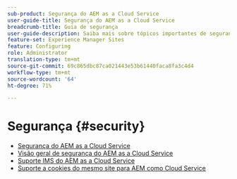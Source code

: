 ```yaml
---
sub-product: Segurança do AEM as a Cloud Service
user-guide-title: Segurança do AEM as a Cloud Service
breadcrumb-title: Guia de segurança
user-guide-description: Saiba mais sobre tópicos importantes de segurança relacionados ao Experience Manager as a Cloud Service.
feature-set: Experience Manager Sites
feature: Configuring
role: Administrator
translation-type: tm+mt
source-git-commit: 69c865dbc87ca021443e53b61440faca8fa3c4d4
workflow-type: tm+mt
source-wordcount: '64'
ht-degree: 71%

---
```



# Segurança {#security}

+ [Segurança do AEM as a Cloud Service](/help/security/home.md)
+ [Visão geral de segurança do AEM as a Cloud Service](/help/security/cloud-service-security-overview.md)
+ [Suporte IMS do AEM as a Cloud Service](ims-support.md)
+ [Suporte a cookies do mesmo site para AEM como Cloud Service](/help/security/same-site-cookie-support.md)

